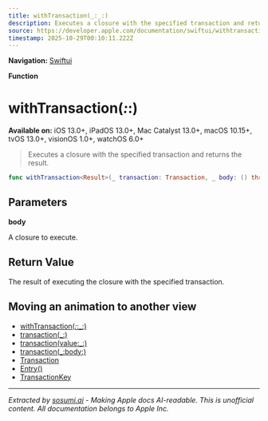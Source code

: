 ```yaml
---
title: withTransaction(_:_:)
description: Executes a closure with the specified transaction and returns the result.
source: https://developer.apple.com/documentation/swiftui/withtransaction(_:_:)
timestamp: 2025-10-29T00:10:11.222Z
---
```


**Navigation:** [Swiftui](/documentation/swiftui)

**Function**

# withTransaction(_:_:)

**Available on:** iOS 13.0+, iPadOS 13.0+, Mac Catalyst 13.0+, macOS 10.15+, tvOS 13.0+, visionOS 1.0+, watchOS 6.0+

> Executes a closure with the specified transaction and returns the result.

```swift
func withTransaction<Result>(_ transaction: Transaction, _ body: () throws -> Result) rethrows -> Result
```

## Parameters

**body**

A closure to execute.



## Return Value

The result of executing the closure with the specified transaction.

## Moving an animation to another view

- [withTransaction(_:_:_:)](/documentation/swiftui/withtransaction(_:_:_:))
- [transaction(_:)](/documentation/swiftui/view/transaction(_:))
- [transaction(value:_:)](/documentation/swiftui/view/transaction(value:_:))
- [transaction(_:body:)](/documentation/swiftui/view/transaction(_:body:))
- [Transaction](/documentation/swiftui/transaction)
- [Entry()](/documentation/swiftui/entry())
- [TransactionKey](/documentation/swiftui/transactionkey)

---

*Extracted by [sosumi.ai](https://sosumi.ai) - Making Apple docs AI-readable.*
*This is unofficial content. All documentation belongs to Apple Inc.*
